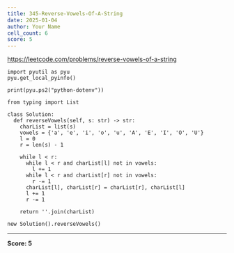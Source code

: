 ```yaml
---
title: 345-Reverse-Vowels-Of-A-String
date: 2025-01-04
author: Your Name
cell_count: 6
score: 5
---
```


https://leetcode.com/problems/reverse-vowels-of-a-string


```
import pyutil as pyu
pyu.get_local_pyinfo()
```


```
print(pyu.ps2("python-dotenv"))
```


```
from typing import List
```


```
class Solution:
  def reverseVowels(self, s: str) -> str:
    charList = list(s)
    vowels = {'a', 'e', 'i', 'o', 'u', 'A', 'E', 'I', 'O', 'U'}
    l = 0
    r = len(s) - 1

    while l < r:
      while l < r and charList[l] not in vowels:
        l += 1
      while l < r and charList[r] not in vowels:
        r -= 1
      charList[l], charList[r] = charList[r], charList[l]
      l += 1
      r -= 1

    return ''.join(charList)
```


```
new Solution().reverseVowels()
```


---
**Score: 5**